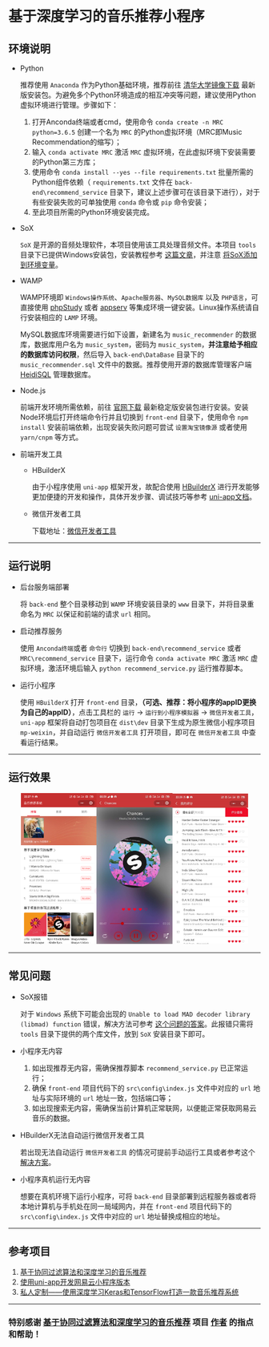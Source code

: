 # 基于深度学习的音乐推荐小程序

## 环境说明

- Python

  推荐使用 `Anaconda` 作为Python基础环境，推荐前往 [清华大学镜像下载](https://mirrors.tuna.tsinghua.edu.cn/anaconda/archive/) 最新版安装包。为避免多个Python环境造成的相互冲突等问题，建议使用Python虚拟环境进行管理。步骤如下：
  1. 打开Anconda终端或者cmd，使用命令 `conda create -n MRC python=3.6.5` 创建一个名为 `MRC` 的Python虚拟环境（MRC即Music Recommendation的缩写）；
  2. 输入 `conda activate MRC` 激活 `MRC` 虚拟环境，在此虚拟环境下安装需要的Python第三方库；
  3. 使用命令 `conda install --yes --file requirements.txt` 批量所需的Python组件依赖（ `requirements.txt` 文件在 `back-end\recommend_service` 目录下，建议上述步骤可在该目录下进行），对于有些安装失败的可单独使用 `conda` 命令或 `pip` 命令安装；
  4. 至此项目所需的Python环境安装完成。

- SoX

  `SoX` 是开源的音频处理软件，本项目使用该工具处理音频文件。本项目 `tools` 目录下已提供Windows安装包，安装教程参考 [这篇文章](https://blog.csdn.net/qq_35547879/article/details/79700591)，并注意 [将SoX添加到环境变量](https://github.com/JoFrhwld/FAVE/wiki/Sox-on-Windows)。

- WAMP

  WAMP环境即 `Windows操作系统`、`Apache服务器`、`MySQL数据库` 以及 `PHP语言`，可直接使用 [phpStudy](https://www.xp.cn/) 或者 [appserv](https://www.appserv.org/) 等集成环境一键安装。Linux操作系统请自行安装相应的 `LAMP` 环境。
  
  MySQL数据库环境需要进行如下设置，新建名为 `music_recommender` 的数据库，数据库用户名为 `music_system`，密码为 `music_system`，**并注意给予相应的数据库访问权限**，然后导入 `back-end\DataBase` 目录下的 `music_recommender.sql` 文件中的数据。推荐使用开源的数据库管理客户端 [HeidiSQL](https://www.heidisql.com/) 管理数据库。

- Node.js

  前端开发环境所需依赖，前往 [官网下载](https://nodejs.org/en/download/) 最新稳定版安装包进行安装。安装Node环境后打开终端命令行并且切换到 `front-end` 目录下，使用命令 `npm install` 安装前端依赖，出现安装失败问题可尝试 `设置淘宝镜像源` 或者使用 `yarn/cnpm` 等方式。

- 前端开发工具
  
  - HBuilderX

    由于小程序使用 `uni-app` 框架开发，故配合使用 [HBuilderX](https://www.dcloud.io/hbuilderx.html) 进行开发能够更加便捷的开发和操作，具体开发步骤、调试技巧等参考 [uni-app文档](https://uniapp.dcloud.io/quickstart)。

  - 微信开发者工具
    
    下载地址：[微信开发者工具](https://developers.weixin.qq.com/miniprogram/dev/devtools/download.html)

---
## 运行说明
- 后台服务端部署

  将 `back-end` 整个目录移动到 `WAMP` 环境安装目录的 `www` 目录下，并将目录重命名为 `MRC` 以保证和前端的请求 `url` 相同。

- 启动推荐服务

  使用 `Anconda终端`或者 `命令行` 切换到 `back-end\recommend_service` 或者 `MRC\recommend_service` 目录下，运行命令 `conda activate MRC` 激活 `MRC` 虚拟环境，激活环境后输入 `python recommend_service.py` 运行推荐脚本。

- 运行小程序

  使用 `HBuilderX` 打开 `front-end` 目录，**（可选、推荐：将小程序的appID更换为自己的appID）**，点击工具栏的 `运行` → `运行到小程序模拟器` → `微信开发者工具`，`uni-app` 框架将自动打包项目在 `dist\dev` 目录下生成为原生微信小程序项目 `mp-weixin`，并自动运行 `微信开发者工具` 打开项目，即可在 `微信开发者工具` 中查看运行结果。

---
## 运行效果
<center class="half">
  <img src="./1.png" height="30%" width="30%" /><img src="./2.jpg" height="30%" width="30%" /><img src="./3.jpg" height="30%" width="30%" />
</center>

---
## 常见问题
- SoX报错
  
  对于 `Windows` 系统下可能会出现的 `Unable to load MAD decoder library (libmad) function` 错误，解决方法可参考 [这个问题的答案](https://stackoverflow.com/questions/3537155/sox-fail-util-unable-to-load-mad-decoder-library-libmad-function-mad-stream)。此报错只需将 `tools` 目录下提供的两个库文件，放到 `SoX` 安装目录下即可。

- 小程序无内容

  1. 如出现推荐无内容，需确保推荐脚本 `recommend_service.py` 已正常运行；
  2. 确保 `front-end` 项目代码下的 `src\config\index.js` 文件中对应的 `url` 地址与实际环境的 `url` 地址一致，包括端口等；
  3. 如出现搜索无内容，需确保当前计算机正常联网，以便能正常获取网易云音乐的数据。

- HBuilderX无法自动运行微信开发者工具

  若出现无法自动运行 `微信开发者工具` 的情况可提前手动运行工具或者参考这个 [解决方案](https://ask.dcloud.net.cn/article/35504)。
  
- 小程序真机运行无内容

  想要在真机环境下运行小程序，可将 `back-end` 目录部署到远程服务器或者将本地计算机与手机处在同一局域网内，并在 `front-end` 项目代码下的 `src\config\index.js` 文件中对应的 `url` 地址替换成相应的地址。

---
## 参考项目
  
1. [基于协同过滤算法和深度学习的音乐推荐](https://github.com/MakingL/music_recommendation/tree/master)
2. [使用uni-app开发网易云小程序版本](https://github.com/CalmHarbin/uni-app-music)
3. [私人定制——使用深度学习Keras和TensorFlow打造一款音乐推荐系统](https://zhuanlan.zhihu.com/p/28310437)

---
### 特别感谢 [基于协同过滤算法和深度学习的音乐推荐](https://blog.csdn.net/makingLJ/article/details/86320424) 项目 [作者](https://me.csdn.net/makingLJ) 的指点和帮助！
